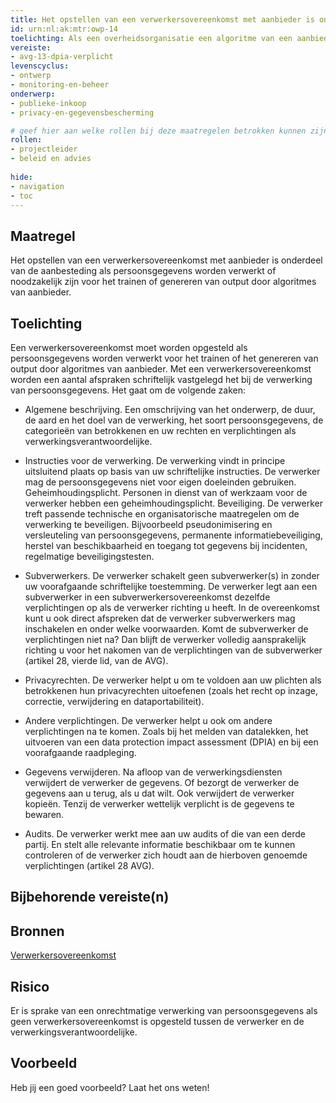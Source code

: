 ```yaml
---
title: Het opstellen van een verwerkersovereenkomst met aanbieder is onderdeel van de aanbesteding als persoonsgegevens worden verwerkt of noodzakelijk zijn voor het trainen of genereren van output door algoritmes van aanbieder.
id: urn:nl:ak:mtr:owp-14
toelichting: Als een overheidsorganisatie een algoritme van een aanbieder wilt gebruiken die persoonsgegevens verwerkt voor bijvoorbeeld het trainen of genereren van output, dan moet een verwerkersovereenkomst met de aanbieder worden opgesteld. 
vereiste:
- avg-13-dpia-verplicht
levenscyclus:
- ontwerp
- monitoring-en-beheer
onderwerp:
- publieke-inkoop
- privacy-en-gegevensbescherming

# geef hier aan welke rollen bij deze maatregelen betrokken kunnen zijn
rollen:
- projectleider
- beleid en advies
  
hide:
- navigation
- toc
---
```


<!-- tags -->
## Maatregel

Het opstellen van een verwerkersovereenkomst met aanbieder is onderdeel van de aanbesteding als persoonsgegevens worden verwerkt of noodzakelijk zijn voor het trainen of genereren van output door algoritmes van aanbieder.

## Toelichting

Een verwerkersovereenkomst moet worden opgesteld als persoonsgegevens worden verwerkt voor het trainen of het genereren van output door algoritmes van aanbieder. Met een verwerkersovereenkomst worden een aantal afspraken schriftelijk vastgelegd het bij de verwerking van persoonsgegevens. Het gaat om de volgende zaken:

- Algemene beschrijving. Een omschrijving van het onderwerp, de duur, de aard en het doel van de verwerking, het soort persoonsgegevens, de categorieën van betrokkenen en uw rechten en verplichtingen als verwerkingsverantwoordelijke.

- Instructies voor de verwerking. De verwerking vindt in principe uitsluitend plaats op basis van uw schriftelijke instructies. De verwerker mag de persoonsgegevens niet voor eigen doeleinden gebruiken.
Geheimhoudingsplicht. Personen in dienst van of werkzaam voor de verwerker hebben een geheimhoudingsplicht.
Beveiliging. De verwerker treft passende technische en organisatorische maatregelen om de verwerking te beveiligen. Bijvoorbeeld pseudonimisering en versleuteling van persoonsgegevens, permanente informatiebeveiliging, herstel van beschikbaarheid en toegang tot gegevens bij incidenten, regelmatige beveiligingstesten.

- Subverwerkers. De verwerker schakelt geen subverwerker(s) in zonder uw voorafgaande schriftelijke toestemming. De verwerker legt aan een subverwerker in een subverwerkersovereenkomst dezelfde verplichtingen op als de verwerker richting u heeft. In de overeenkomst kunt u ook direct afspreken dat de verwerker subverwerkers mag inschakelen en onder welke voorwaarden. Komt de subverwerker de verplichtingen niet na? Dan blijft de verwerker volledig aansprakelijk richting u voor het nakomen van de verplichtingen van de subverwerker (artikel 28, vierde lid, van de AVG).

- Privacyrechten. De verwerker helpt u om te voldoen aan uw plichten als betrokkenen hun privacyrechten uitoefenen (zoals het recht op inzage, correctie, verwijdering en dataportabiliteit).

- Andere verplichtingen. De verwerker helpt u ook om andere verplichtingen na te komen. Zoals bij het melden van datalekken, het uitvoeren van een data protection impact assessment (DPIA) en bij een voorafgaande raadpleging.

- Gegevens verwijderen. Na afloop van de verwerkingsdiensten verwijdert de verwerker de gegevens. Of bezorgt de verwerker de gegevens aan u terug, als u dat wilt. Ook verwijdert de verwerker kopieën. Tenzij de verwerker wettelijk verplicht is de gegevens te bewaren.

- Audits. De verwerker werkt mee aan uw audits of die van een derde partij. En stelt alle relevante informatie beschikbaar om te kunnen controleren of de verwerker zich houdt aan de hierboven genoemde verplichtingen (artikel 28 AVG).

## Bijbehorende vereiste(n)

<!-- list_vereisten_on_maatregelen_page -->

## Bronnen

[Verwerkersovereenkomst](https://www.autoriteitpersoonsgegevens.nl/themas/basis-avg/avg-algemeen/verwerkersovereenkomst)

## Risico 
<!-- vul hier het specifieke risico in dat kan worden gemitigeerd met behulp van deze maatregel -->
Er is sprake van een onrechtmatige verwerking van persoonsgegevens als geen verwerkersovereenkomst is opgesteld tussen de verwerker en de verwerkingsverantwoordelijke. 

## Voorbeeld

Heb jij een goed voorbeeld? Laat het ons weten!

